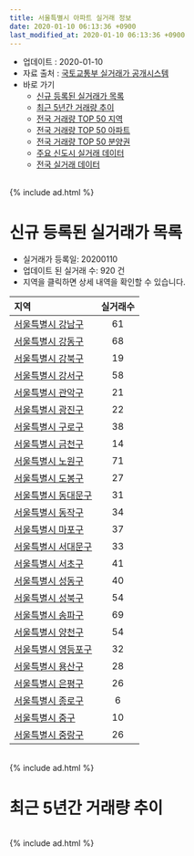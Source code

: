 ```yaml
---
title: 서울특별시 아파트 실거래 정보
date: 2020-01-10 06:13:36 +0900
last_modified_at: 2020-01-10 06:13:36 +0900
---
```


* 업데이트 : 2020-01-10
* 자료 출처 : [국토교통부 실거래가 공개시스템](http://rt.molit.go.kr)
* 바로 가기
    * [신규 등록된 실거래가 목록](#신규-등록된-실거래가-목록)
    * [최근 5년간 거래량 추이](#최근-5년간-거래량-추이)
    * [전국 거래량 TOP 50 지역](https://inasie.github.io/apt-trade-info/최근-3개월-전국에서-가장-거래가-많이-발생한-지역)
    * [전국 거래량 TOP 50 아파트](https://inasie.github.io/apt-trade-info/최근-3개월-전국에서-가장-거래가-많이-발생한-아파트)
    * [전국 거래량 TOP 50 분양권](https://inasie.github.io/apt-trade-info/최근-3개월-전국에서-가장-거래가-많이-발생한-분양권)
    * [주요 신도시 실거래 데이터](https://inasie.github.io/apt-trade-info/주요-신도시)
    * [전국 실거래 데이터](https://inasie.github.io/apt-trade-info/전국)

<br>
{% include ad.html %}
<br>

# 신규 등록된 실거래가 목록
* 실거래가 등록일: 20200110
* 업데이트 된 실거래 수: 920 건
* 지역을 클릭하면 상세 내역을 확인할 수 있습니다.


|지역|실거래수|
|:---|:---:|
|[서울특별시 강남구](https://inasie.github.io/apt-trade-info/서울특별시-강남구)|61|
|[서울특별시 강동구](https://inasie.github.io/apt-trade-info/서울특별시-강동구)|68|
|[서울특별시 강북구](https://inasie.github.io/apt-trade-info/서울특별시-강북구)|19|
|[서울특별시 강서구](https://inasie.github.io/apt-trade-info/서울특별시-강서구)|58|
|[서울특별시 관악구](https://inasie.github.io/apt-trade-info/서울특별시-관악구)|21|
|[서울특별시 광진구](https://inasie.github.io/apt-trade-info/서울특별시-광진구)|22|
|[서울특별시 구로구](https://inasie.github.io/apt-trade-info/서울특별시-구로구)|38|
|[서울특별시 금천구](https://inasie.github.io/apt-trade-info/서울특별시-금천구)|14|
|[서울특별시 노원구](https://inasie.github.io/apt-trade-info/서울특별시-노원구)|71|
|[서울특별시 도봉구](https://inasie.github.io/apt-trade-info/서울특별시-도봉구)|27|
|[서울특별시 동대문구](https://inasie.github.io/apt-trade-info/서울특별시-동대문구)|31|
|[서울특별시 동작구](https://inasie.github.io/apt-trade-info/서울특별시-동작구)|34|
|[서울특별시 마포구](https://inasie.github.io/apt-trade-info/서울특별시-마포구)|37|
|[서울특별시 서대문구](https://inasie.github.io/apt-trade-info/서울특별시-서대문구)|33|
|[서울특별시 서초구](https://inasie.github.io/apt-trade-info/서울특별시-서초구)|41|
|[서울특별시 성동구](https://inasie.github.io/apt-trade-info/서울특별시-성동구)|40|
|[서울특별시 성북구](https://inasie.github.io/apt-trade-info/서울특별시-성북구)|54|
|[서울특별시 송파구](https://inasie.github.io/apt-trade-info/서울특별시-송파구)|69|
|[서울특별시 양천구](https://inasie.github.io/apt-trade-info/서울특별시-양천구)|54|
|[서울특별시 영등포구](https://inasie.github.io/apt-trade-info/서울특별시-영등포구)|32|
|[서울특별시 용산구](https://inasie.github.io/apt-trade-info/서울특별시-용산구)|28|
|[서울특별시 은평구](https://inasie.github.io/apt-trade-info/서울특별시-은평구)|26|
|[서울특별시 종로구](https://inasie.github.io/apt-trade-info/서울특별시-종로구)|6|
|[서울특별시 중구](https://inasie.github.io/apt-trade-info/서울특별시-중구)|10|
|[서울특별시 중랑구](https://inasie.github.io/apt-trade-info/서울특별시-중랑구)|26|


<br>
{% include ad.html %}
<br>

# 최근 5년간 거래량 추이


<div style="width:100%;">
    <canvas id="deal_progress" height="200"></canvas>
</div>

<script>
new Chart(document.getElementById("deal_progress"), {
    type: 'line',
    data: {
        labels: ['201501','201502','201503','201504','201505','201506','201507','201508','201509','201510','201511','201512','201601','201602','201603','201604','201605','201606','201607','201608','201609','201610','201611','201612','201701','201702','201703','201704','201705','201706','201707','201708','201709','201710','201711','201712','201801','201802','201803','201804','201805','201806','201807','201808','201809','201810','201811','201812','201901','201902','201903','201904','201905','201906','201907','201908','201909','201910','201911','201912','202001'],
        datasets: [{
            label: '매매',
            pointRadius: 1,
            data: [9527, 9762, 15336, 11690, 10107, 10651, 10967, 8677, 9574, 10504, 7165, 4855, 4969, 5337, 8777, 10365, 10729, 13146, 11728, 10927, 11213, 12061, 5744, 4204, 3705, 5704, 8537, 9311, 14687, 12754, 14805, 5090, 6829, 6290, 8085, 8489, 12898, 9358, 9494, 4600, 4809, 5391, 7209, 15196, 7322, 3353, 2021, 1754, 1827, 1528, 2464, 3201, 4649, 7162, 9248, 6919, 7308, 11957, 10530, 4343, 143],
            borderColor: "rgba(255, 201, 14, 1)",
            backgroundColor: "rgba(255, 201, 14, 0.5)",
            fill: false,
            lineTension: 0
        },{
            label: '전월세',
            pointRadius: 1,
            data: [16357, 14507, 16895, 12899, 11703, 11163, 11926, 11452, 10095, 12999, 11011, 13126, 12841, 12914, 13495, 11671, 11294, 11319, 11921, 13019, 12182, 14978, 12473, 14598, 12446, 15375, 14202, 11930, 12148, 12341, 12539, 12442, 12537, 10635, 11737, 13133, 13888, 12902, 15625, 11134, 11041, 11383, 11596, 12518, 11929, 13200, 11007, 12724, 14175, 12250, 13513, 10532, 10948, 11401, 11785, 12274, 10808, 13734, 10191, 8303, 997],
            borderColor: "rgba(0, 141, 185, 1)",
            backgroundColor: "rgba(0, 141, 185, 0.5)",
            fill: false,
            lineTension: 0
        }
        ]
    },
    options: {
        responsive: true,
        title: {
            display: false
        },
        tooltips: {
            mode: 'index',
            intersect: false
        },
        hover: {
            mode: 'nearest',
            intersect: true
        },
        scales: {
            xAxes: [{
                display: true,
                scaleLabel: {
                    display: true,
                    labelString: '년/월'
                }
            }],
            yAxes: [{
                display: true,
                ticks: {
                    suggestedMin: 0,
                },
                scaleLabel: {
                    display: true,
                    labelString: '실거래 수'
                }
            }]
        }
    }
});

</script>


<br>
{% include ad.html %}
<br>

